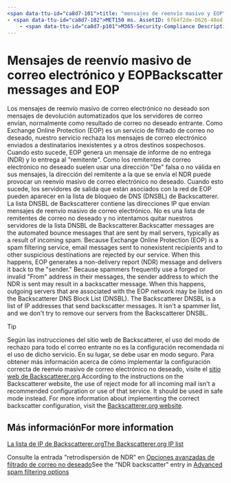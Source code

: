 ```yaml
---
<span data-ttu-id="ca8d7-101">title: "mensajes de reenvío masivo y EOP" MS. Author: krowley Author: kccross Manager: laurawi ms. Date: 12/9/2016 ms. Audience: ITPro ms. topic: article ms. Service: O365-seccomp ms. Custom: TN2DMC localization_priority: normal Search. appverid:</span><span class="sxs-lookup"><span data-stu-id="ca8d7-101">title: "Backscatter messages and EOP" ms.author: krowley author: kccross manager: laurawi ms.date: 12/9/2016 ms.audience: ITPro ms.topic: article ms.service: O365-seccomp ms.custom: TN2DMC localization_priority: Normal search.appverid:</span></span>
- <span data-ttu-id="ca8d7-102">MET150 ms. AssetID: 6f64f2de-D626-48ed-8084-03cc72301aa4 ms. Collection:</span><span class="sxs-lookup"><span data-stu-id="ca8d7-102">MET150 ms.assetid: 6f64f2de-d626-48ed-8084-03cc72301aa4   ms.collection:</span></span>
    - <span data-ttu-id="ca8d7-p101">M365-Security-Compliance Description: "los mensajes de reenvío masivo son los mensajes de devolución automatizada que se envían por los servidores de correo, normalmente como resultado del correo no deseado entrante. El DNSBL es una lista de direcciones IP que envían mensajes de reenvío masivo. No es una lista de remitentes de correo no deseado y no se intenta quitar nuestros servidores del DNSBL de dispersión.</span><span class="sxs-lookup"><span data-stu-id="ca8d7-p101">M365-security-compliance description: "Backscatter messages are the automated bounce messages that are sent by mail servers, typically as a result of incoming spam. The Backscatterer DNSBL is a list of IP addresses that send backscatter messages. It isn't a spammer list, and we don't try to remove our servers from the Backscatterer DNSBL."</span></span>
---
```


# <a name="backscatter-messages-and-eop"></a><span data-ttu-id="ca8d7-106">Mensajes de reenvío masivo de correo electrónico y EOP</span><span class="sxs-lookup"><span data-stu-id="ca8d7-106">Backscatter messages and EOP</span></span>

<span data-ttu-id="ca8d7-p102">Los mensajes de reenvío masivo de correo electrónico no deseado son mensajes de devolución automatizados que los servidores de correo envían, normalmente como resultado de correo no deseado entrante. Como Exchange Online Protection (EOP) es un servicio de filtrado de correo no deseado, nuestro servicio rechaza los mensajes de correo electrónico enviados a destinatarios inexistentes y a otros destinos sospechosos. Cuando esto sucede, EOP genera un mensaje de informe de no entrega (NDR) y lo entrega al "remitente". Como los remitentes de correo electrónico no deseado suelen usar una dirección "De" falsa o no válida en sus mensajes, la dirección del remitente a la que se envía el NDR puede provocar un reenvío masivo de correo electrónico no deseado. Cuando esto sucede, los servidores de salida que están asociados con la red de EOP pueden aparecer en la lista de bloqueo de DNS (DNSBL) de Backscatterer. La lista DNSBL de Backscatterer contiene las direcciones IP que envían mensajes de reenvío masivo de correo electrónico. No es una lista de remitentes de correo no deseado y no intentamos quitar nuestros servidores de la lista DNSBL de Backscatterer.</span><span class="sxs-lookup"><span data-stu-id="ca8d7-p102">Backscatter messages are the automated bounce messages that are sent by mail servers, typically as a result of incoming spam. Because Exchange Online Protection (EOP) is a spam filtering service, email messages sent to nonexistent recipients and to other suspicious destinations are rejected by our service. When this happens, EOP generates a non-delivery report (NDR) message and delivers it back to the "sender." Because spammers frequently use a forged or invalid "From" address in their messages, the sender address to which the NDR is sent may result in a backscatter message. When this happens, outgoing servers that are associated with the EOP network may be listed on the Backscatterer DNS Block List (DNSBL). The Backscatterer DNSBL is a list of IP addresses that send backscatter messages. It isn't a spammer list, and we don't try to remove our servers from the Backscatterer DNSBL.</span></span> 
  
> [!TIP]
> <span data-ttu-id="ca8d7-p103">Según las instrucciones del sitio web de Backscatterer, el uso del modo de rechazo para todo el correo entrante no es la configuración recomendada ni el uso de dicho servicio. En su lugar, se debe usar en modo seguro. Para obtener más información acerca de cómo implementar la configuración correcta de reenvío masivo de correo electrónico no deseado, visite el [sitio web de Backscatterer.org](http://www.backscatterer.org/?target=usage).</span><span class="sxs-lookup"><span data-stu-id="ca8d7-p103">According to the instructions on the Backscatterer website, the use of reject mode for all incoming mail isn't a recommended configuration or use of that service. It should be used in safe mode instead. For more information about implementing the correct backscatter configuration, visit the [Backscatterer.org website](http://www.backscatterer.org/?target=usage).</span></span> 
  
## <a name="for-more-information"></a><span data-ttu-id="ca8d7-117">Más información</span><span class="sxs-lookup"><span data-stu-id="ca8d7-117">For more information</span></span>

[<span data-ttu-id="ca8d7-118">La lista de IP de Backscatterer.org</span><span class="sxs-lookup"><span data-stu-id="ca8d7-118">The Backscatterer.org IP list</span></span>](https://blogs.msdn.com/b/tzink/archive/2012/08/22/the-backscatterer-org-ip-list.aspx)
  
<span data-ttu-id="ca8d7-119">Consulte la entrada "retrodispersión de NDR" en [Opciones avanzadas de filtrado de correo no deseado](advanced-spam-filtering-asf-options.md)</span><span class="sxs-lookup"><span data-stu-id="ca8d7-119">See the "NDR backscatter" entry in [Advanced spam filtering  options](advanced-spam-filtering-asf-options.md)</span></span>
  

